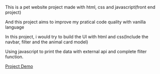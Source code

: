 This is a pet website project made with html, css and javascript(front end project)

And this project aims to improve my pratical code quality with vanilla language

In this project, i would try to build the UI with html and css(Include the navbar, filter and the animal card model)

Using javascript to print the data with external api and complete fliter function.

[Project Demo](https://youtu.be/ItqxcogDkPM)

